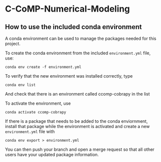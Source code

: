 # C-CoMP-Numerical-Modeling

## How to use the included conda environment
A conda environment can be used to manage the packages needed for this project.

To create the conda environment from the included `environment.yml` file, use:

```conda env create -f environment.yml```

To verify that the new environment was installed correctly, type

```conda env list```

And check that there is an environment called ccomp-cobrapy in the list

To activate the environment, use

```conda activate ccomp-cobrapy```

If there is a package that needs to be added to the conda enviornment, install
that package while the environment is activated and create a new
`environment.yml` file with

```conda env export > environment.yml```

You can then push your branch and open a merge request so that all other users
have your updated package information.


